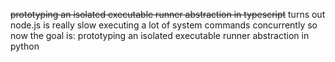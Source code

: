 ~~prototyping an isolated executable runner abstraction in typescript~~
turns out node.js is really slow executing a lot of system commands concurrently
so now the goal is:
prototyping an isolated executable runner abstraction in python